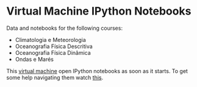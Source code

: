 Virtual Machine IPython Notebooks
=================================

Data and notebooks for the following courses:
- Climatologia e Meteorologia
- Oceanografia Física Descritiva
- Oceanografia Física Dinâmica
- Ondas e Marés

This [virtual machine](https://susestudio.com/a/YfJVDT/python4oceanographers--2)
open IPython notebooks as soon as it starts.  To get some help navigating them
watch [this](http://www.youtube.com/watch?v=QSmmt2hDIwY).
